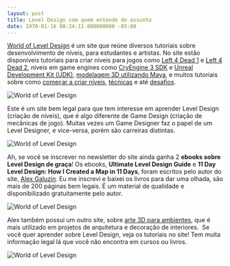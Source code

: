 ```yaml
---
layout: post
title: Level Design com quem entende do assunto
date: 1970-01-16 08:24:11.000000000 -03:00
---
```


[World of Level Design](http://www.worldofleveldesign.com/ "World of Level Design") é um site que reúne diversos tutoriais sobre desenvolvimento de níveis, para estudantes e artistas. No site estão disponíveis tutoriais para criar níveis para jogos como [Left 4 Dead 1](http://www.worldofleveldesign.com/categories/cat_left4dead_mapping.php "Left 4 Dead") e [Left 4 Dead 2](http://www.worldofleveldesign.com/categories/cat_left4dead2_mapping.php "Left 4 Dead 2"), níveis em game engines como [CryEngine 3 SDK](http://www.worldofleveldesign.com/categories/cat_cryengine_3_sdk.php "CryEngine 3 SDK") e [Unreal Development Kit (UDK)](http://www.worldofleveldesign.com/categories/cat_udk.php "UDK"), [modelagem 3D utilizando Maya](http://www.worldofleveldesign.com/categories/cat_3dmodeling.php "Maya"), e muitos tutoriais sobre como [começar a criar níveis](http://www.worldofleveldesign.com/gettingstarted.php "Get Started"), [técnicas](http://www.worldofleveldesign.com/categories/cat_level_design_tutorials_tips.php "Técnicas") e até [desafios](http://www.worldofleveldesign.com/categories/cat_level_design_challenges.php "Desafios").

![](http://gamedeveloper.com.br/blog/wp-content/uploads/2012/05/004.jpg "World of Level Design")

Este é um site bem legal para que tem interesse em aprender Level Design (criação de níveis), que é algo diferente de Game Design (criação de mecânicas de jogo). Muitas vezes um Game Designer faz o papel de um Level Designer, e vice-versa, porém são carreiras distintas.

![](http://gamedeveloper.com.br/blog/wp-content/uploads/2012/05/003.jpg "World of Level Design")

Ah, se você se inscrever no newsletter do site ainda ganha 2 **ebooks sobre Level Design de graça**! Os ebooks, **Ultimate Level Design Guide** e **11 Day Level Design: How I Created a Map in 11 Days**, foram escritos pelo autor do site, [Alex Galuzin](http://www.alexgaluzin.com "Alex Galuzin"). Eu me inscrevi e baixei os livros para dar uma olhada, são mais de 200 páginas bem legais. É um material de qualidade e disponibilizado gratuitamente pelo autor.

![](http://gamedeveloper.com.br/blog/wp-content/uploads/2012/05/005-udk-01-how-to-spawn-bots-in-kismet-01.jpg "World of Level Design")

Alex também possui um outro site, sobre [arte 3D para ambientes](http://www.3denvironmentdesign.com/ "3D Environment Design"), que é mais utilizado em projetos de arquitetura e decoração de interiores.  Se você quer aprender sobre Level Design, veja os tutoriais no site! Tem muita informação legal lá que você não encontra em cursos ou livros.

![](http://gamedeveloper.com.br/blog/wp-content/uploads/2012/05/009-udk-cinematics-introduction-part1-13.jpg "World of Level Design")


